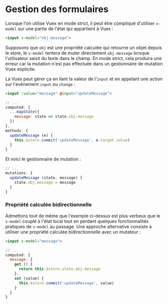 # Gestion des formulaires

Lorsque l'on utilise Vuex en mode strict, il peut être compliqué d'utiliser `v-model` sur une partie de l'état qui appartient à Vuex :

``` html
<input v-model="obj.message">
```

Supposons que `obj` est une propriété calculée qui retourne un objet depuis le store, le `v-model` tentera de muter directement `obj.message` lorsque l'utilisateur saisit du texte dans le champ. En mode strict, cela produira une erreur car la mutation n'est pas effectuée dans un gestionnaire de mutation Vuex explicite.

La Vuex peut gérer ça en liant la valeur de l'`input` et en appelant une action sur l'évènement `input` ou `change` :

``` html
<input :value="message" @input="updateMessage">
```
``` js
// ...
computed: {
  ...mapState({
    message: state => state.obj.message
  })
},
methods: {
  updateMessage (e) {
    this.$store.commit('updateMessage', e.target.value)
  }
}
```

Et voici le gestionnaire de mutation :

``` js
// ...
mutations: {
  updateMessage (state, message) {
    state.obj.message = message
  }
}
```

### Propriété calculée bidirectionnelle

Admettons tout de même que l'exemple ci-dessus est plus verbeux que le `v-model` couplé à l'état local tout en perdant quelques fonctionnalités pratiques de `v-model` au passage. Une approche alternative consiste à utiliser une propriété calculée bidirectionnelle avec un mutateur :

``` html
<input v-model="message">
```
``` js
// ...
computed: {
  message: {
    get () {
      return this.$store.state.obj.message
    },
    set (value) {
      this.$store.commit('updateMessage', value)
    }
  }
}
```
